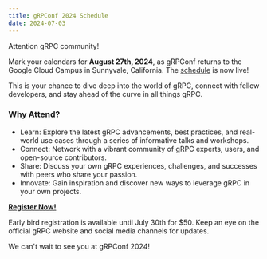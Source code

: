 ```yaml
---
title: gRPConf 2024 Schedule
date: 2024-07-03
---
```


Attention gRPC community!

Mark your calendars for **August 27th, 2024**, as gRPConf returns to the Google Cloud Campus in Sunnyvale, California. The [schedule](https://events.linuxfoundation.org/grpconf/program/schedule) is now live!

This is your chance to dive deep into the world of gRPC, connect with fellow developers, and stay ahead of the curve in all things gRPC.

### Why Attend?
 - Learn: Explore the latest gRPC advancements, best practices, and real-world use cases through a series of informative talks and workshops.
 - Connect: Network with a vibrant community of gRPC experts, users, and open-source contributors.
 - Share: Discuss your own gRPC experiences, challenges, and successes with peers who share your passion.
 - Innovate: Gain inspiration and discover new ways to leverage gRPC in your own projects.

[**Register Now!**](https://events.linuxfoundation.org/grpconf/register/)

Early bird registration is available until July 30th for $50. Keep an eye on the official gRPC website and social media channels for updates.

We can't wait to see you at gRPConf 2024!
